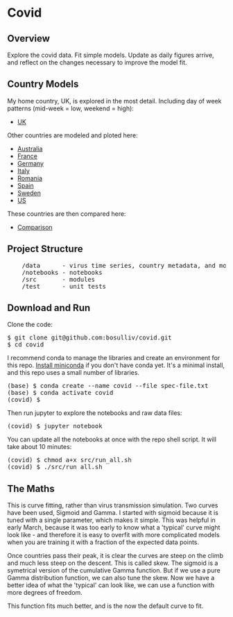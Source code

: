 # Covid
## Overview
Explore the covid data. Fit simple models. Update as daily figures arrive, and reflect on the changes necessary to improve the model fit.

## Country Models
My home country, UK, is explored in the most detail. Including day of week patterns (mid-week = low, weekend = high):
* [UK](notebooks/uk.ipynb)

Other countries are modeled and ploted here:
* [Australia](notebooks/Australia.ipynb)
* [France](notebooks/France.ipynb)
* [Germany](notebooks/Germany.ipynb)
* [Italy](notebooks/Italy.ipynb)
* [Romania](notebooks/Romania.ipynb)
* [Spain](notebooks/Spain.ipynb)
* [Sweden](notebooks/Sweden.ipynb)
* [US](notebooks/US.ipynb)

These countries are then compared here:
* [Comparison](notebooks/Comparison.ipynb)

## Project Structure
<pre>
    /data      - virus time series, country metadata, and model paramater values
    /notebooks - notebooks
    /src       - modules
    /test      - unit tests
</pre>

## Download and Run
Clone the code:
<pre>
$ git clone git@github.com:bosulliv/covid.git
$ cd covid
</pre>

I recommend conda to manage the libraries and create an environment for this repo.  [Install miniconda](https://docs.conda.io/projects/continuumio-conda/en/latest/user-guide/install/index.html) if you don't have conda yet. It's a minimal install, and this repo uses a small number of libraries.

<pre>
(base) $ conda create --name covid --file spec-file.txt
(base) $ conda activate covid
(covid) $ 
</pre>

Then run jupyter to explore the notebooks and raw data files:
<pre>
(covid) $ jupyter notebook
</pre>

You can update all the notebooks at once with the repo shell script. It will take about 10 minutes:
<pre>
(covid) $ chmod a+x src/run_all.sh
(covid) $ ./src/run_all.sh
</pre>

## The Maths
This is curve fitting, rather than virus transmission simulation. Two curves have been used, Sigmoid and Gamma. I started with sigmoid because it is tuned with a single parameter, which makes it simple. This was helpful in early March, because it was too early to know what a 'typical' curve might look like - and therefore it is easy to overfit with more complicated models when you are training it with a fraction of the expected data points.

Once countries pass their peak, it is clear the curves are steep on the climb and much less steep on the descent. This is called skew. The sigmoid is a symetrical version of the cumulative Gamma function. But if we use a pure Gamma distribution function, we can also tune the skew. Now we have a better idea of what the 'typical' can look like, we can use a function with more degrees of freedom.

This function fits much better, and is the now the default curve to fit.